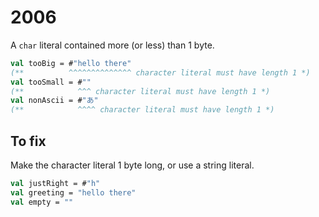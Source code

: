 # 2006

A `char` literal contained more (or less) than 1 byte.

```sml
val tooBig = #"hello there"
(**          ^^^^^^^^^^^^^^ character literal must have length 1 *)
val tooSmall = #""
(**            ^^^ character literal must have length 1 *)
val nonAscii = #"あ"
(**            ^^^^ character literal must have length 1 *)
```

## To fix

Make the character literal 1 byte long, or use a string literal.

```sml
val justRight = #"h"
val greeting = "hello there"
val empty = ""
```
